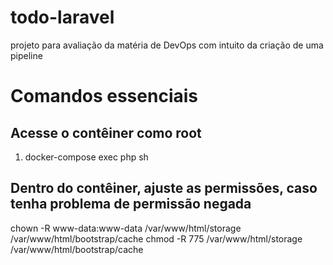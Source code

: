# todo-laravel
projeto para avaliação da matéria de DevOps com intuito da criação de uma pipeline

# Comandos essenciais

## Acesse o contêiner como root
1. docker-compose exec php sh

## Dentro do contêiner, ajuste as permissões, caso tenha problema de permissão negada
chown -R www-data:www-data /var/www/html/storage /var/www/html/bootstrap/cache
chmod -R 775 /var/www/html/storage /var/www/html/bootstrap/cache